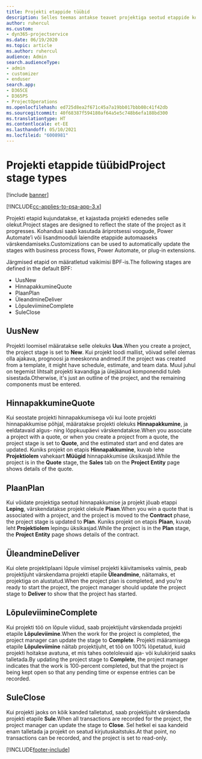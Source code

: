 ```yaml
---
title: Projekti etappide tüübid
description: Selles teemas antakse teavet projektiga seotud etappide kohta.
author: ruhercul
ms.custom:
- dyn365-projectservice
ms.date: 06/19/2020
ms.topic: article
ms.author: ruhercul
audience: Admin
search.audienceType:
- admin
- customizer
- enduser
search.app:
- D365CE
- D365PS
- ProjectOperations
ms.openlocfilehash: ed725d8ea2f671c45a7a19bb017bbb08c41f42db
ms.sourcegitcommit: 40f68387f594180af64a5e5c748b6efa188bd300
ms.translationtype: HT
ms.contentlocale: et-EE
ms.lasthandoff: 05/10/2021
ms.locfileid: "6008981"
---
```

# <a name="project-stage-types"></a><span data-ttu-id="0d273-103">Projekti etappide tüübid</span><span class="sxs-lookup"><span data-stu-id="0d273-103">Project stage types</span></span> 

[!include [banner](../includes/psa-now-project-operations.md)]

[!INCLUDE[cc-applies-to-psa-app-3.x](../includes/cc-applies-to-psa-app-3x.md)]

<span data-ttu-id="0d273-104">Projekti etapid kujundatakse, et kajastada projekti edenedes selle olekut.</span><span class="sxs-lookup"><span data-stu-id="0d273-104">Project stages are designed to reflect the state of the project as it progresses.</span></span> <span data-ttu-id="0d273-105">Kohandusi saab kasutada äriprotsessi voogude, Power Automate’i või lisandmooduli laiendite etappide automaaseks värskendamiseks.</span><span class="sxs-lookup"><span data-stu-id="0d273-105">Customizations can be used to automatically update the stages with business process flows, Power Automate, or plug-in extensions.</span></span>

<span data-ttu-id="0d273-106">Järgmised etapid on määratletud vaikimisi BPF-is.</span><span class="sxs-lookup"><span data-stu-id="0d273-106">The following stages are defined in the default BPF:</span></span>

- <span data-ttu-id="0d273-107">Uus</span><span class="sxs-lookup"><span data-stu-id="0d273-107">New</span></span>
- <span data-ttu-id="0d273-108">Hinnapakkumine</span><span class="sxs-lookup"><span data-stu-id="0d273-108">Quote</span></span>
- <span data-ttu-id="0d273-109">Plaan</span><span class="sxs-lookup"><span data-stu-id="0d273-109">Plan</span></span>
- <span data-ttu-id="0d273-110">Üleandmine</span><span class="sxs-lookup"><span data-stu-id="0d273-110">Deliver</span></span>
- <span data-ttu-id="0d273-111">Lõpuleviimine</span><span class="sxs-lookup"><span data-stu-id="0d273-111">Complete</span></span>
- <span data-ttu-id="0d273-112">Sule</span><span class="sxs-lookup"><span data-stu-id="0d273-112">Close</span></span> 

## <a name="new"></a><span data-ttu-id="0d273-113">Uus</span><span class="sxs-lookup"><span data-stu-id="0d273-113">New</span></span>

<span data-ttu-id="0d273-114">Projekti loomisel määratakse selle olekuks **Uus**.</span><span class="sxs-lookup"><span data-stu-id="0d273-114">When you create a project, the project stage is set to **New**.</span></span> <span data-ttu-id="0d273-115">Kui projekt loodi mallist, võivad sellel olemas olla ajakava, prognoosi ja meeskonna andmed.</span><span class="sxs-lookup"><span data-stu-id="0d273-115">If the project was created from a template, it might have schedule, estimate, and team data.</span></span> <span data-ttu-id="0d273-116">Muul juhul on tegemist lihtsalt projekti kavandiga ja ülejäänud komponendid tuleb sisestada.</span><span class="sxs-lookup"><span data-stu-id="0d273-116">Otherwise, it's just an outline of the project, and the remaining components must be entered.</span></span>

## <a name="quote"></a><span data-ttu-id="0d273-117">Hinnapakkumine</span><span class="sxs-lookup"><span data-stu-id="0d273-117">Quote</span></span>

<span data-ttu-id="0d273-118">Kui seostate projekti hinnapakkumisega või kui loote projekti hinnapakkumise põhjal, määratakse projekti olekuks **Hinnapakkumine**, ja eeldatavaid algus- ning lõppkuupäevi värskendatakse.</span><span class="sxs-lookup"><span data-stu-id="0d273-118">When you associate a project with a quote, or when you create a project from a quote, the project stage is set to **Quote**, and the estimated start and end dates are updated.</span></span> <span data-ttu-id="0d273-119">Kuniks projekt on etapis **Hinnapakkumine**, kuvab lehe **Projektiolem** vahekaart **Müügid** hinnapakkumise üksikasjad.</span><span class="sxs-lookup"><span data-stu-id="0d273-119">While the project is in the **Quote** stage, the **Sales** tab on the **Project Entity** page shows details of the quote.</span></span>

## <a name="plan"></a><span data-ttu-id="0d273-120">Plaan</span><span class="sxs-lookup"><span data-stu-id="0d273-120">Plan</span></span>

<span data-ttu-id="0d273-121">Kui võidate projektiga seotud hinnapakkumise ja projekt jõuab etappi **Leping**, värskendatakse projekt olekule **Plaan**.</span><span class="sxs-lookup"><span data-stu-id="0d273-121">When you win a quote that is associated with a project, and the project is moved to the **Contract** phase, the project stage is updated to **Plan**.</span></span> <span data-ttu-id="0d273-122">Kuniks projekt on etapis **Plaan**, kuvab leht **Projektiolem** lepingu üksikasjad.</span><span class="sxs-lookup"><span data-stu-id="0d273-122">While the project is in the **Plan** stage, the **Project Entity** page shows details of the contract.</span></span>

## <a name="deliver"></a><span data-ttu-id="0d273-123">Üleandmine</span><span class="sxs-lookup"><span data-stu-id="0d273-123">Deliver</span></span>

<span data-ttu-id="0d273-124">Kui olete projektiplaani lõpule viimisel projekti käivitamiseks valmis, peab projektijuht värskendama projekti etapile **Üleandmine**, näitamaks, et projektiga on alustatud.</span><span class="sxs-lookup"><span data-stu-id="0d273-124">When the project plan is completed, and you're ready to start the project, the project manager should update the project stage to **Deliver** to show that the project has started.</span></span>

## <a name="complete"></a><span data-ttu-id="0d273-125">Lõpuleviimine</span><span class="sxs-lookup"><span data-stu-id="0d273-125">Complete</span></span> 

<span data-ttu-id="0d273-126">Kui projekti töö on lõpule viidud, saab projektijuht värskendada projekti etapile **Lõpuleviimine**.</span><span class="sxs-lookup"><span data-stu-id="0d273-126">When the work for the project is completed, the project manager can update the stage to **Complete**.</span></span> <span data-ttu-id="0d273-127">Projekti määramisega etapile **Lõpuleviimine** näitab projektijuht, et töö on 100% lõpetatud, kuid projekti hoitakse avatuna, et mis tahes ootelolevaid aja- või kulukirjeid saaks talletada.</span><span class="sxs-lookup"><span data-stu-id="0d273-127">By updating the project stage to **Complete**, the project manager indicates that the work is 100-percent completed, but that the project is being kept open so that any pending time or expense entries can be recorded.</span></span>

## <a name="close"></a><span data-ttu-id="0d273-128">Sule</span><span class="sxs-lookup"><span data-stu-id="0d273-128">Close</span></span>

<span data-ttu-id="0d273-129">Kui projekti jaoks on kõik kanded talletatud, saab projektijuht värskendada projekti etapile **Sule**.</span><span class="sxs-lookup"><span data-stu-id="0d273-129">When all transactions are recorded for the project, the project manager can update the stage to **Close**.</span></span> <span data-ttu-id="0d273-130">Sel hetkel ei saa kandeid enam talletada ja projekt on seatud kirjutuskaitstuks.</span><span class="sxs-lookup"><span data-stu-id="0d273-130">At that point, no transactions can be recorded, and the project is set to read-only.</span></span>


[!INCLUDE[footer-include](../includes/footer-banner.md)]